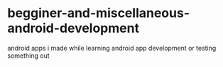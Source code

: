 # begginer-and-miscellaneous-android-development
android apps i made while learning android app development or testing something out
